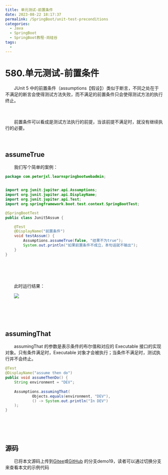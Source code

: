 ```yaml
---
title: 单元测试-前置条件
date: 2023-08-22 18:17:37
permalink: /SpringBoot/unit-test-preconditions
categories:
  - Java
  - SpringBoot
  - SpringBoot教程-尚硅谷
tags:
  - 
---
```

# 580.单元测试-前置条件

　　JUnit 5 中的前置条件（assumptions【假设】）类似于断言，不同之处在于不满足的断言会使得测试方法失败，而不满足的前置条件只会使得测试方法的执行终止。
<!-- more -->
　　‍

　　前置条件可以看成是测试方法执行的前提，当该前提不满足时，就没有继续执行的必要。

　　‍

## assumeTrue

　　我们写个简单的案例：

```Java
package com.peterjxl.learnspringbootwebadmin;


import org.junit.jupiter.api.Assumptions;
import org.junit.jupiter.api.DisplayName;
import org.junit.jupiter.api.Test;
import org.springframework.boot.test.context.SpringBootTest;

@SpringBootTest
public class Junit5Assum {

    @Test
    @DisplayName("前置条件")
    void testAssum() {
        Assumptions.assumeTrue(false, "结果不为true");
        System.out.println("如果前置条件不成立，本句话就不输出");
    }
}
```

　　‍

　　‍

　　此时运行结果：

　　​![](https://image.peterjxl.com/blog/image-20230816094351-fhdt7k1.png)

　　‍

　　​

## assumingThat

　　assumingThat 的参数是表示条件的布尔值和对应的 Executable 接口的实现对象。只有条件满足时，Executable 对象才会被执行；当条件不满足时，测试执行并不会终止。

```Java
@Test
@DisplayName("assume then do")
public void assumeThenDo() {
    String environment = "DEV";
  
    Assumptions.assumingThat(
            Objects.equals(environment, "DEV"),
            () -> System.out.println("In DEV")
    );
}
```

　　‍

　　‍

## 源码

　　已将本文源码上传到[Gitee](https://gitee.com/peterjxl/LearnSpringBoot-Web-Admin)或[GitHub](https://github.com/Peter-JXL/LearnSpringBoot-Web-Admin) 的分支demo19，读者可以通过切换分支来查看本文的示例代码
